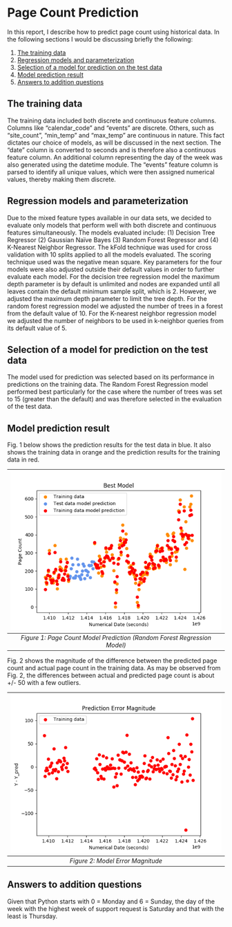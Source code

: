 # Page Count Prediction

In this report, I describe how to predict page count using historical data. In the following sections I would be discussing briefly the following:

1. [The training data](README.md#the-training-data)
2. [Regression models and parameterization](README.md#regression-models-and-parameterization)
3. [Selection of a model for prediction on the test data](README.md#selection-of-a-model-for-prediction-on-the-test-data)
4. [Model prediction result](README.md#model-prediction-result)
5. [Answers to addition questions](README.md#answers-to-addition-questions)

## The training data
The training data included both discrete and continuous feature columns. Columns like “calendar_code” and “events” are discrete. Others, 
such as “site_count”, “min_temp” and “max_temp” are continuous in nature. This fact dictates our choice of models, as will be discussed 
in the next section. The “date” column is converted to seconds and is therefore also a continuous feature column. An additional column 
representing the day of the week was also generated using the datetime module. The “events” feature column is parsed to identify all unique
values, which were then assigned numerical values, thereby making them discrete.  

## Regression models and parameterization
Due to the mixed feature types available in our data sets, we decided to evaluate only models that perform well with both discrete and 
continuous features simultaneously. The models evaluated include: (1) Decision Tree Regressor (2) Gaussian Naïve Bayes (3) Random Forest 
Regressor and (4) K-Nearest Neighbor Regressor. The kFold technique was used for cross validation with 10 splits applied to all the models 
evaluated. The scoring technique used was the negative mean square. Key parameters for the four models were also adjusted outside their 
default values in order to further evaluate each model.  For the decision tree regression model the maximum depth parameter is by default 
is unlimited and nodes are expanded until all leaves contain the default minimum sample split, which is 2. However, we adjusted the maximum 
depth parameter to limit the tree depth. For the random forest regression model we adjusted the number of trees in a forest from the 
default value of 10. For the K-nearest neighbor regression model we adjusted the number of neighbors to be used in k-neighbor queries from 
its default value of 5.

##	Selection of a model for prediction on the test data
The model used for prediction was selected based on its performance in predictions on the training data.  The Random Forest Regression 
model performed best particularly for the case where the number of trees was set to 15 (greater than the default) and was therefore 
selected in the evaluation of the test data. 

##	Model prediction result
Fig. 1 below shows the prediction results for the test data in blue. It also shows the training data in orange and the prediction results 
for the training data in red. 

| ![Figure 1](./images/figure_1.png) | 
|:--:| 
| *Figure 1: Page Count Model Prediction (Random Forest Regression Model)* |

Fig. 2 shows the magnitude of the difference between the predicted page count and actual page count in the training data. As may be 
observed from Fig. 2, the differences between actual and predicted page count is about +/- 50 with a few outliers.

| ![Figure 2](./images/figure_2.png) | 
|:--:| 
| *Figure 2: Model Error Magnitude* |

##	Answers to addition questions
Given that Python starts with 0 = Monday and 6 = Sunday, the day of the week with the highest week of support request is Saturday and that
with the least is Thursday.

